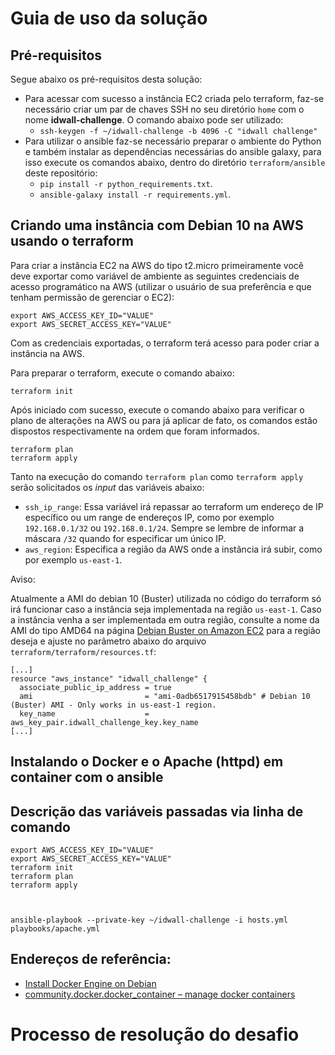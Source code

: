# Guia de uso da solução

## Pré-requisitos

Segue abaixo os pré-requisitos desta solução:

* Para acessar com sucesso a instância EC2 criada pelo terraform, faz-se necessário criar um par de chaves SSH no seu diretório `home` com o nome **idwall-challenge**. O comando abaixo pode ser utilizado:
    * `ssh-keygen -f ~/idwall-challenge -b 4096 -C "idwall challenge"`
* Para utilizar o ansible faz-se necessário preparar o ambiente do Python e também instalar as dependências necessárias do ansible galaxy, para isso execute os comandos abaixo, dentro do diretório `terraform/ansible` deste repositório:
    * `pip install -r python_requirements.txt`.
    * `ansible-galaxy install -r requirements.yml`.

## Criando uma instância com Debian 10 na AWS usando o terraform

Para criar a instância EC2 na AWS do tipo t2.micro primeiramente você deve exportar como variável de ambiente as seguintes credenciais de acesso programático na AWS (utilizar o usuário de sua preferência e que tenham permissão de gerenciar o EC2):

```
export AWS_ACCESS_KEY_ID="VALUE"
export AWS_SECRET_ACCESS_KEY="VALUE"
```

Com as credenciais exportadas, o terraform terá acesso para poder criar a instância na AWS.

Para preparar o terraform, execute o comando abaixo:

```
terraform init
```

Após iniciado com sucesso, execute o comando abaixo para verificar o plano de alterações na AWS ou para já aplicar de fato, os comandos estão dispostos respectivamente na ordem que foram informados.

```
terraform plan
terraform apply
```

Tanto na execução do comando `terraform plan` como `terraform apply` serão solicitados os *input* das variáveis abaixo:
* `ssh_ip_range`: Essa variável irá repassar ao terraform um endereço de IP específico ou um range de endereços IP, como por exemplo `192.168.0.1/32` ou `192.168.0.1/24`. Sempre se lembre de informar a máscara `/32` quando for especificar um único IP.
* `aws_region`: Especifica a região da AWS onde a instância irá subir, como por exemplo `us-east-1`.

Aviso:

Atualmente a AMI do debian 10 (Buster) utilizada no código do terraform só irá funcionar caso a instância seja implementada na região `us-east-1`. Caso a instância venha a ser implementada em outra região, consulte a nome da AMI do tipo AMD64 na página [Debian Buster on Amazon EC2](https://wiki.debian.org/Cloud/AmazonEC2Image/Buster) para a região deseja e ajuste no parâmetro abaixo do arquivo `terraform/terraform/resources.tf`:

```
[...]
resource "aws_instance" "idwall_challenge" {
  associate_public_ip_address = true
  ami                         = "ami-0adb6517915458bdb" # Debian 10 (Buster) AMI - Only works in us-east-1 region.
  key_name                    = aws_key_pair.idwall_challenge_key.key_name
[...]
```


## Instalando o Docker e o Apache (httpd) em container com o ansible

## Descrição das variáveis passadas via linha de comando


```
export AWS_ACCESS_KEY_ID="VALUE"
export AWS_SECRET_ACCESS_KEY="VALUE"
terraform init
terraform plan
terraform apply
```

```


ansible-playbook --private-key ~/idwall-challenge -i hosts.yml playbooks/apache.yml
```

## Endereços de referência:

* [Install Docker Engine on Debian](https://docs.docker.com/engine/install/debian/#set-up-the-repository)
* [community.docker.docker_container – manage docker containers](https://docs.ansible.com/ansible/latest/collections/community/docker/docker_container_module.html#ansible-collections-community-docker-docker-container-module)

# Processo de resolução do desafio